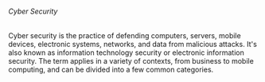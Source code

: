 ###### Cyber Security

Cyber security is the practice of defending computers, servers, mobile devices, electronic systems, networks, and data from malicious attacks. It's also known as information technology security or electronic information security. The term applies in a variety of contexts, from business to mobile computing, and can be divided into a few common categories.


